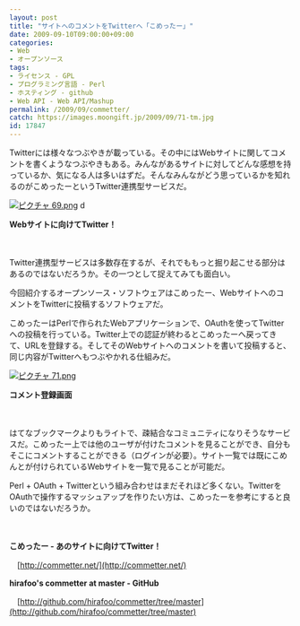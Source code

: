 ```yaml
---
layout: post
title: "サイトへのコメントをTwitterへ「こめったー」"
date: 2009-09-10T09:00:00+09:00
categories:
- Web
- オープンソース
tags: 
- ライセンス - GPL
- プログラミング言語 - Perl
- ホスティング - github
- Web API - Web API/Mashup
permalink: /2009/09/commetter/
catch: https://images.moongift.jp/2009/09/71-tm.jpg
id: 17847
---
```

Twitterには様々なつぶやきが載っている。その中にはWebサイトに関してコメントを書くようなつぶやきもある。みんながあるサイトに対してどんな感想を持っているか、気になる人は多いはずだ。そんなみんながどう思っているかを知れるのがこめったーというTwitter連携型サービスだ。

  

[![ピクチャ 69.png](https://images.moongift.jp/2009/09/69-tm.jpg)](https://images.moongift.jp/2009/09/69.png) d  
  
**Webサイトに向けてTwitter！**

  

　

  

Twitter連携型サービスは多数存在するが、それでももっと掘り起こせる部分はあるのではないだろうか。その一つとして捉えてみても面白い。

  

今回紹介するオープンソース・ソフトウェアはこめったー、WebサイトへのコメントをTwitterに投稿するソフトウェアだ。

  
  
<!--more-->

こめったーはPerlで作られたWebアプリケーションで、OAuthを使ってTwitterへの投稿を行っている。Twitter上での認証が終わるとこめったーへ戻ってきて、URLを登録する。そしてそのWebサイトへのコメントを書いて投稿すると、同じ内容がTwitterへもつぶやかれる仕組みだ。

  

[![ピクチャ 71.png](https://images.moongift.jp/2009/09/71-tm.jpg)](https://images.moongift.jp/2009/09/71.png)  
  
**コメント登録画面**

  

　

  

はてなブックマークよりもライトで、疎結合なコミュニティになりそうなサービスだ。こめったー上では他のユーザが付けたコメントを見ることができ、自分もそこにコメントすることができる（ログインが必要）。サイト一覧では既にこめんとが付けられているWebサイトを一覧で見ることが可能だ。

  

Perl + OAuth + Twitterという組み合わせはまだそれほど多くない。TwitterをOAuthで操作するマッシュアップを作りたい方は、こめったーを参考にすると良いのではないだろうか。

  

　

  

**こめったー - あのサイトに向けてTwitter！**  
  
　[http://commetter.net/](http://commetter.net/)

  

**hirafoo's commetter at master - GitHub**  
  
　[http://github.com/hirafoo/commetter/tree/master](http://github.com/hirafoo/commetter/tree/master)

  

